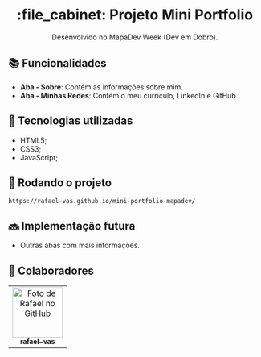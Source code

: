 <h1 align="center">:file_cabinet: Projeto Mini Portfolio</h1>
<p align="center">Desenvolvido no MapaDev Week (Dev em Dobro).</p>

## :books: Funcionalidades
* <b>Aba - Sobre</b>: Contém as informações sobre mim.
* <b>Aba - Minhas Redes</b>: Contém o meu currículo, LinkedIn e GitHub.

## :wrench: Tecnologias utilizadas
* HTML5;
* CSS3;
* JavaScript;

## :rocket: Rodando o projeto
```
https://rafael-vas.github.io/mini-portfolio-mapadev/
```

## :soon: Implementação futura
* Outras abas com mais informações.

## :handshake: Colaboradores
<table>
  <tr>
    <td align="center">
      <a href="http://github.com/tatialveso">
        <img src="https://i.imgur.com/3NwUzK3.jpg" width="100px" alt="Foto de Rafael no GitHub"/><br>
        <sub>
          <b>rafael-vas</b>
        </sub>
      </a>
    </td>
  </tr>
</table>
